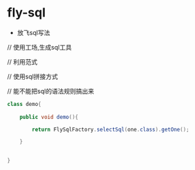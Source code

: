 # fly-sql

- 放飞sql写法

// 使用工场,生成sql工具

// 利用范式

// 使用sql拼接方式

// 能不能把sql的语法规则搞出来

```java
class demo{  
    
    public void demo(){

        return FlySqlFactory.selectSql(one.class).getOne();

    }
   

}


```

